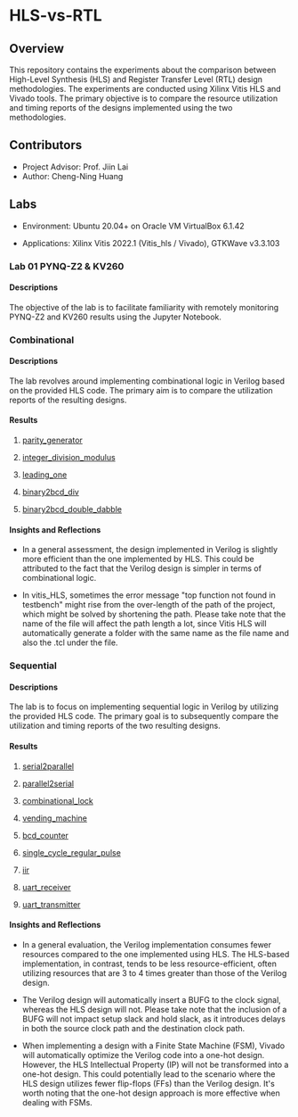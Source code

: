 # HLS-vs-RTL

## Overview

This repository contains the experiments about the comparison between High-Level Synthesis (HLS) and Register Transfer Level (RTL) design methodologies. The experiments are conducted using Xilinx Vitis HLS and Vivado tools. The primary objective is to compare the resource utilization and timing reports of the designs implemented using the two methodologies.

## Contributors

* Project Advisor: Prof. Jiin Lai
* Author: Cheng-Ning Huang

## Labs

* Environment: Ubuntu 20.04+ on Oracle VM VirtualBox 6.1.42

* Applications: Xilinx Vitis 2022.1 (Vitis_hls / Vivado), GTKWave v3.3.103

<!-- * FPGA boards: Xilinx PYNQ-Z2 / ZYSOC KV260 / BASYS3 -->

### Lab 01 PYNQ-Z2 & KV260

#### Descriptions

The objective of the lab is to facilitate familiarity with remotely monitoring PYNQ-Z2 and KV260 results using the Jupyter Notebook.

### Combinational

#### Descriptions

The lab revolves around implementing combinational logic in Verilog based on the provided HLS code. The primary aim is to compare the utilization reports of the resulting designs.

#### Results

1. [parity_generator](/combinational/parity_generator/Readme.md)

2. [integer_division_modulus](/combinational/integer_division_modulus/Readme.md)

3. [leading_one](/combinational/leading_one/Readme.md)

4. [binary2bcd_div](/combinational/binary2bcd_div/Readme.md)

5. [binary2bcd_double_dabble](/combinational/binary2bcd_double_dabble/Readme.md)

#### Insights and Reflections

* In a general assessment, the design implemented in Verilog is slightly more efficient than the one implemented by HLS. This could be attributed to the fact that the Verilog design is simpler in terms of combinational logic.

* In vitis_HLS, sometimes the error message "top function not found in testbench" might rise from the over-length of the path of the project, which might be solved by shortening the path. Please take note that the name of the file will affect the path length a lot, since Vitis HLS will automatically generate a folder with the same name as the file name and also the .tcl under the file.

### Sequential

#### Descriptions

The lab is to focus on implementing sequential logic in Verilog by utilizing the provided HLS code. The primary goal is to subsequently compare the utilization and timing reports of the two resulting designs.

#### Results

1. [serial2parallel](/sequential/serial2parallel/Readme.md)

2. [parallel2serial](/sequential/parallel2serial/Readme.md)

3. [combinational_lock](/sequential/combinational_lock/Readme.md)

4. [vending_machine](/sequential/vending_machine/Readme.md)

5. [bcd_counter](/sequential/bcd_counter/Readme.md)

6. [single_cycle_regular_pulse](/sequential/single_cycle_regular_pulse/Readme.md)

7. [iir](/sequential/iir/Readme.md)

8. [uart_receiver](/sequential/uart_receiver/Readme.md)

9. [uart_transmitter](/sequential/uart_transmitter/Readme.md)

#### Insights and Reflections

* In a general evaluation, the Verilog implementation consumes fewer resources compared to the one implemented using HLS. The HLS-based implementation, in contrast, tends to be less resource-efficient, often utilizing resources that are 3 to 4 times greater than those of the Verilog design.

* The Verilog design will automatically insert a BUFG to the clock signal, whereas the HLS design will not. Please take note that the inclusion of a BUFG will not impact setup slack and hold slack, as it introduces delays in both the source clock path and the destination clock path.

* When implementing a design with a Finite State Machine (FSM), Vivado will automatically optimize the Verilog code into a one-hot design. However, the HLS Intellectual Property (IP) will not be transformed into a one-hot design. This could potentially lead to the scenario where the HLS design utilizes fewer flip-flops (FFs) than the Verilog design. It's worth noting that the one-hot design approach is more effective when dealing with FSMs.

